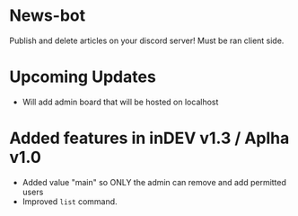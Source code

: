 # News-bot
Publish and delete articles on your discord server! Must be ran client side.

# Upcoming Updates
- Will add admin board that will be hosted on localhost

# Added features in inDEV v1.3 / Aplha v1.0
- Added value "main" so ONLY the admin can remove and add permitted users
- Improved `list` command.
